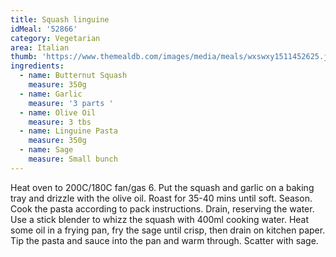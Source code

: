 ```yaml
---
title: Squash linguine
idMeal: '52866'
category: Vegetarian
area: Italian
thumb: 'https://www.themealdb.com/images/media/meals/wxswxy1511452625.jpg'
ingredients:
  - name: Butternut Squash
    measure: 350g
  - name: Garlic
    measure: '3 parts '
  - name: Olive Oil
    measure: 3 tbs
  - name: Linguine Pasta
    measure: 350g
  - name: Sage
    measure: Small bunch
---
```

Heat oven to 200C/180C fan/gas 6. Put the squash and garlic on a baking tray and drizzle with the olive oil. Roast for 35-40 mins until soft. Season.
Cook the pasta according to pack instructions. Drain, reserving the water. Use a stick blender to whizz the squash with 400ml cooking water. Heat some oil in a frying pan, fry the sage until crisp, then drain on kitchen paper. Tip the pasta and sauce into the pan and warm through. Scatter with sage.
